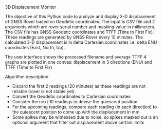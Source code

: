3D Displacement Monitor

The objective of this Python code to analyze and display 3-D displacement of GNSS Rover based on Geodetic coordinates. The input is CSV file and 2 arguments which are rover serial number and masking value in millimeters. The CSV file has GNSS Geodetic coordinates and TTFF (Time to First Fix). These readings are generated by GNSS Rover every 10 minutes. The calculated 3-D displacement is in delta Cartesian coordinates i.e. delta ENU coordinates (East, North, Up). 

The user interface shows the processed filename and average TTFF 
4 graphs are plotted in one convas: displacement in 3 directions (ENU) and TTFF (Time to First Fix)      

Algorithm description:
- Discard the first 2 readings (20 minutes) as these readings are not reliable (rover is not stable yet).
- Convert the Geodetic coordinates to Cartesian coordinates 
- Consider the next 10 readings to devise the quiescent position
- For the upcoming readings, compare each reading (in each direction) to the quiescent position to come up with the displacement in mm 
- Some spikes may be witnessed due to noise, so spikes masked out is an optional argument that filter out displacement above certain limits

